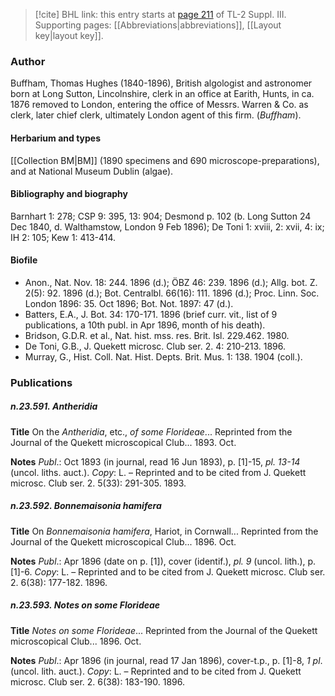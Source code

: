 > [!cite] BHL link: this entry starts at [page 211](https://www.biodiversitylibrary.org/item/103861#page/221/mode/1up) of TL-2 Suppl. III.
> Supporting pages: [[Abbreviations|abbreviations]], [[Layout key|layout key]].

### Author

Buffham, Thomas Hughes (1840-1896), British algologist and astronomer born at Long Sutton, Lincolnshire, clerk in an office at Earith, Hunts, in ca. 1876 removed to London, entering the office of Messrs. Warren & Co. as clerk, later chief clerk, ultimately London agent of this firm. (*Buffham*).

#### Herbarium and types

[[Collection BM|BM]] (1890 specimens and 690 microscope-preparations), and at National Museum Dublin (algae).

#### Bibliography and biography

Barnhart 1: 278; CSP 9: 395, 13: 904; Desmond p. 102 (b. Long Sutton 24 Dec 1840, d. Walthamstow, London 9 Feb 1896); De Toni 1: xviii, 2: xvii, 4: ix; IH 2: 105; Kew 1: 413-414.

#### Biofile

- Anon., Nat. Nov. 18: 244. 1896 (d.); ÖBZ 46: 239. 1896 (d.); Allg. bot. Z. 2(5): 92. 1896 (d.); Bot. Centralbl. 66(16): 111. 1896 (d.); Proc. Linn. Soc. London 1896: 35. Oct 1896; Bot. Not. 1897: 47 (d.).
- Batters, E.A., J. Bot. 34: 170-171. 1896 (brief curr. vit., list of 9 publications, a 10th publ. in Apr 1896, month of his death).
- Bridson, G.D.R. et al., Nat. hist. mss. res. Brit. Isl. 229.462. 1980.
- De Toni, G.B., J. Quekett microsc. Club ser. 2. 4: 210-213. 1896.
- Murray, G., Hist. Coll. Nat. Hist. Depts. Brit. Mus. 1: 138. 1904 (coll.).

### Publications

##### n.23.591. Antheridia

**Title**
On the *Antheridia*, etc., *of some Florideae*... Reprinted from the Journal of the Quekett microscopical Club... 1893. Oct.

**Notes**
*Publ*.: Oct 1893 (in journal, read 16 Jun 1893), p. \[1\]-15, *pl. 13-14* (uncol. liths. auct.). *Copy*: L. – Reprinted and to be cited from J. Quekett microsc. Club ser. 2. 5(33): 291-305. 1893.

##### n.23.592. Bonnemaisonia hamifera

**Title**
On *Bonnemaisonia hamifera*, Hariot, in Cornwall... Reprinted from the Journal of the Quekett microscopical Club... 1896. Oct.

**Notes**
*Publ*.: Apr 1896 (date on p. \[1\]), cover (identif.), *pl. 9* (uncol. lith.), p. \[1\]-6. *Copy*: L. – Reprinted and to be cited from J. Quekett microsc. Club ser. 2. 6(38): 177-182. 1896.

##### n.23.593. Notes on some Florideae

**Title**
*Notes on some Florideae*... Reprinted from the Journal of the Quekett microscopical Club... 1896. Oct.

**Notes**
*Publ*.: Apr 1896 (in journal, read 17 Jan 1896), cover-t.p., p. \[1\]-8, *1 pl*. (uncol. lith. auct.).
*Copy*: L. – Reprinted and to be cited from J. Quekett microsc. Club ser. 2. 6(38): 183-190. 1896.

